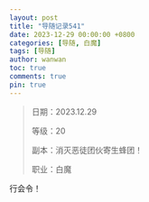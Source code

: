 ```yaml
---
layout: post
title: "导随记录541"
date: 2023-12-29 00:00:00 +0800
categories: [导随, 白魔]
tags: [导随]
author: wanwan
toc: true
comments: true
pin: true
---
```

> 日期：2023.12.29
>
> 等级：20
>
> 副本：消灭恶徒团伙寄生蜂团！
>
> 职业：白魔

行会令！
